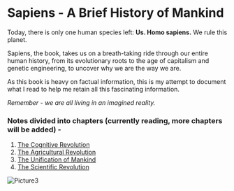 # Sapiens - A Brief History of Mankind

Today, there is only one human species left: **Us. Homo sapiens.** We rule this planet.

Sapiens, the book, takes us on a breath-taking ride through our entire human history, from its evolutionary roots to the age of capitalism and genetic engineering, to uncover why we are the way we are.

As this book is heavy on factual information, this is my attempt to document what I read to help me retain all this fascinating information. 

_Remember - we are all living in an imagined reality._

### Notes divided into chapters (currently reading, more chapters will be added) - 

1. [The Cognitive Revolution](https://github.com/nikkhil13/books-that-I-read/blob/master/Sapiens%20-%20A%20Brief%20History%20of%20Mankind/1.%20The%20Cognitive%20Revolution.pdf)
2. [The Agricultural Revolution](https://github.com/nikkhil13/books-that-I-read/blob/master/Sapiens%20-%20A%20Brief%20History%20of%20Mankind/2.%20The%20Agricultural%20Revolution.pdf)
3. [The Unification of Mankind](https://github.com/nikkhil13/books-that-I-read/blob/master/Sapiens%20-%20A%20Brief%20History%20of%20Mankind/3.%20The%20unification%20of%20mankind.pdf)
4. [The Scientific Revolution](https://github.com/nikkhil13/books-that-I-read/blob/master/Sapiens%20-%20A%20Brief%20History%20of%20Mankind/4.%20The%20Scientific%20Revolution.pdf)

![Picture3](https://user-images.githubusercontent.com/17868964/93662764-1eefa080-fa80-11ea-8d99-cf8123d96e2c.png)

